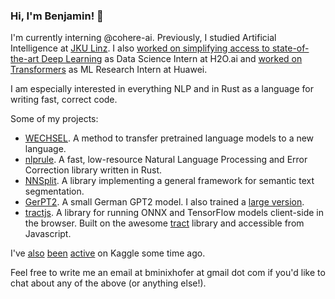 ### Hi, I'm Benjamin! 👋

I'm currently interning @cohere-ai. Previously, I studied Artificial Intelligence at [JKU Linz](https://www.jku.at/en/degree-programs/types-of-degree-programs/bachelors-and-diploma-degree-programs/ba-artificial-intelligence/). I also [worked on simplifying access to state-of-the-art Deep Learning](https://h2o.ai/platform/h2o-hydrogen-torch/) as Data Science Intern at H2O.ai and [worked on Transformers](https://aclanthology.org/2021.findings-acl.26/) as ML Research Intern at Huawei.

I am especially interested in everything NLP and in Rust as a language for writing fast, correct code.

Some of my projects:

- [WECHSEL](https://github.com/cpjku/wechsel). A method to transfer pretrained language models to a new language.
- [nlprule](https://github.com/bminixhofer/nlprule). A fast, low-resource Natural Language Processing and Error Correction library written in Rust.
- [NNSplit](https://bminixhofer.github.io/nnsplit/). A library implementing a general framework for semantic text segmentation.
- [GerPT2](https://github.com/bminixhofer/gerpt2). A small German GPT2 model. I also trained a [large version](https://huggingface.co/benjamin/gerpt2-large).
- [tractjs](https://github.com/bminixhofer/tractjs). A library for running ONNX and TensorFlow models client-side in the browser. Built on the awesome [tract](https://github.com/sonos/tract) library and accessible from Javascript.

I've [also](https://www.kaggle.com/c/petfinder-adoption-prediction/discussion/125436) [been](https://www.kaggle.com/c/chaii-hindi-and-tamil-question-answering/leaderboard) [active](https://www.kaggle.com/c/petfinder-adoption-prediction/leaderboard) on Kaggle some time ago.

Feel free to write me an email at bminixhofer at gmail dot com if you'd like to chat about any of the above (or anything else!).
